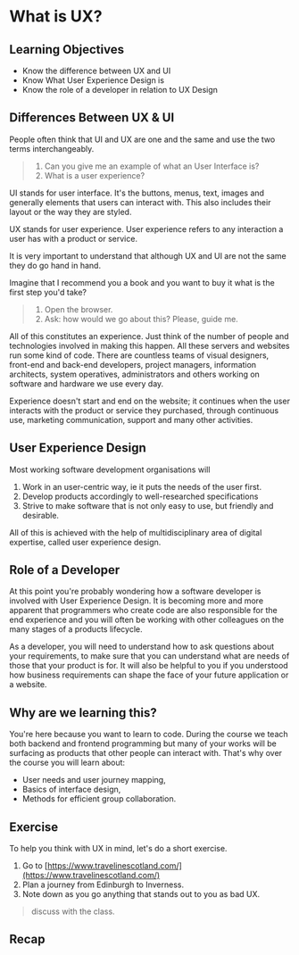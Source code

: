 # What is UX?

## Learning Objectives

* Know the difference between UX and UI
* Know What User Experience Design is
* Know the role of a developer in relation to UX Design

## Differences Between UX & UI

People often think that UI and UX are one and the same and use the two terms interchangeably.

> 1. Can you give me an example of what an User Interface is?
> 2. What is a user experience?

UI stands for user interface. It's the buttons, menus, text, images and generally elements that users can interact with. This also includes their layout or the way they are styled.

UX stands for user experience. User experience refers to any interaction a user has with a product or service.

It is very important to understand that although UX and UI are not the same they do go hand in hand.

Imagine that I recommend you a book and you want to buy it what is the first step you'd take?

> 1. Open the browser.
> 2. Ask: how would we go about this? Please, guide me.

All of this constitutes an experience. Just think of the number of people and technologies involved in making this happen. All these servers and websites run some kind of code. There are countless teams of visual designers, front-end and back-end developers, project managers, information architects, system operatives, administrators and others working on software and hardware we use every day.

Experience doesn't start and end on the website; it continues when the user interacts with the product or service they purchased, through continuous use, marketing communication, support and many other activities.



## User Experience Design

<!--User experience Design is a discipline that deals with understanding how an experience is formed through a sum of its parts. In other words, what are users's requirements, ideas and expectations towards the software that's written.-->

Most working software development organisations will

1. Work in an user-centric way, ie it puts the needs of the user first.
2. Develop products accordingly to well-researched specifications
3. Strive to make software that is not only easy to use, but friendly and desirable.

All of this is achieved with the help of multidisciplinary area of digital expertise, called user experience design.


## Role of a Developer

At this point you're probably wondering how a software developer is involved with User Experience Design. It is becoming more and more apparent that programmers who create code are also responsible for the end experience and you will often be working with other colleagues on the many stages of a products lifecycle.

As a developer, you will need to understand how to ask questions about your requirements, to make sure that you can understand what are needs of those that your product is for. It will also be helpful to you if you understood how business requirements can shape the face of your future application or a website.

## Why are we learning this?

You're here because you want to learn to code. During the course we teach both backend and frontend programming but many of your works will be surfacing as products that other people can interact with. That's why over the course you will learn about:

* User needs and user journey mapping,
* Basics of interface design,
* Methods for efficient group collaboration.

## Exercise

To help you think with UX in mind, let's do a short exercise.

1. Go to [https://www.travelinescotland.com/](https://www.travelinescotland.com/)
2. Plan a journey from Edinburgh to Inverness.
3. Note down as you go anything that stands out to you as bad UX.

> discuss with the class.

## Recap
